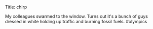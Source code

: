 Title: chirp

My colleagues swarmed to the window. Turns out it's a bunch of guys dressed in white holding up traffic and burning fossil fuels. #olympics
